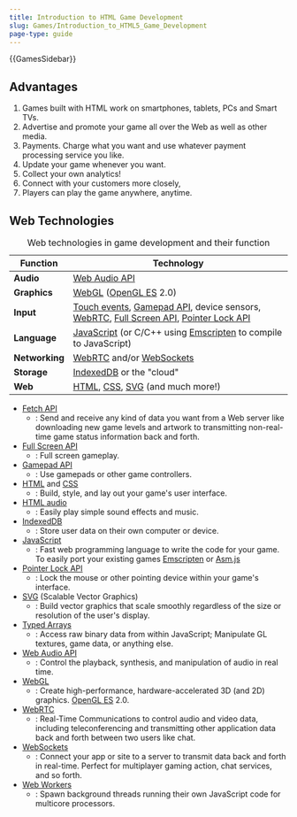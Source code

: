 ```yaml
---
title: Introduction to HTML Game Development
slug: Games/Introduction_to_HTML5_Game_Development
page-type: guide
---
```


{{GamesSidebar}}

## Advantages

1. Games built with HTML work on smartphones, tablets, PCs and Smart TVs.
2. Advertise and promote your game all over the Web as well as other media.
3. Payments. Charge what you want and use whatever payment processing service you like.
4. Update your game whenever you want.
5. Collect your own analytics!
6. Connect with your customers more closely,
7. Players can play the game anywhere, anytime.

## Web Technologies

<table class="no-markdown standard-table">
  <caption>Web technologies in game development and their function</caption>
  <thead>
    <tr>
      <th scope="col"><strong>Function</strong></th>
      <th scope="col"><strong>Technology</strong></th>
    </tr>
  </thead>
  <tbody>
    <tr>
      <td><strong>Audio</strong></td>
      <td><a href="/en-US/docs/Web/API/Web_Audio_API">Web Audio API</a></td>
    </tr>
    <tr>
      <td><strong>Graphics</strong></td>
      <td>
        <a href="/en-US/docs/Web/API/WebGL_API">WebGL</a> (<a
          href="https://www.khronos.org/opengles/"
          >OpenGL ES</a
        >
        2.0)
      </td>
    </tr>
    <tr>
      <td><strong>Input</strong></td>
      <td>
        <a href="/en-US/docs/Web/API/Touch_events">Touch events</a>,
        <a href="/en-US/docs/Web/API/Gamepad_API/Using_the_Gamepad_API"
          >Gamepad API</a
        >, device sensors, <a href="/en-US/docs/Web/API/WebRTC_API">WebRTC</a>,
        <a href="/en-US/docs/Web/API/Fullscreen_API">Full Screen API</a>,
        <a href="/en-US/docs/Web/API/Pointer_Lock_API">Pointer Lock API</a>
      </td>
    </tr>
    <tr>
      <td><strong>Language</strong></td>
      <td>
        <a href="/en-US/docs/Web/JavaScript">JavaScript</a> (or C/C++ using
        <a href="https://github.com/emscripten-core/emscripten/wiki">Emscripten</a> to
        compile to JavaScript)
      </td>
    </tr>
    <tr>
      <td><strong>Networking</strong></td>
      <td>
        <a href="/en-US/docs/Web/API/WebRTC_API">WebRTC</a> and/or
        <a href="/en-US/docs/Web/API/WebSockets_API">WebSockets</a>
      </td>
    </tr>
    <tr>
      <td><strong>Storage</strong></td>
      <td>
        <a href="/en-US/docs/Web/API/IndexedDB_API">IndexedDB</a> or the "cloud"
      </td>
    </tr>
    <tr>
      <td><strong>Web</strong></td>
      <td>
        <a href="/en-US/docs/Web/HTML">HTML</a>,
        <a href="/en-US/docs/Web/CSS">CSS</a>,
        <a href="/en-US/docs/Web/SVG">SVG</a> (and much more!)
      </td>
    </tr>
  </tbody>
</table>

- [Fetch API](/en-US/docs/Web/API/Fetch_API)
  - : Send and receive any kind of data you want from a Web server like downloading new game levels and artwork to transmitting non-real-time game status information back and forth.
- [Full Screen API](/en-US/docs/Web/API/Fullscreen_API)
  - : Full screen gameplay.
- [Gamepad API](/en-US/docs/Web/API/Gamepad_API/Using_the_Gamepad_API)
  - : Use gamepads or other game controllers.
- [HTML](/en-US/docs/Web/HTML) and [CSS](/en-US/docs/Web/CSS)
  - : Build, style, and lay out your game's user interface.
- [HTML audio](/en-US/docs/Web/HTML/Element/audio)
  - : Easily play simple sound effects and music.
- [IndexedDB](/en-US/docs/Web/API/IndexedDB_API)
  - : Store user data on their own computer or device.
- [JavaScript](/en-US/docs/Web/JavaScript)
  - : Fast web programming language to write the code for your game.
    To easily port your existing games [Emscripten](https://github.com/emscripten-core/emscripten/wiki) or [Asm.js](http://asmjs.org/spec/latest/)
- [Pointer Lock API](/en-US/docs/Web/API/Pointer_Lock_API)
  - : Lock the mouse or other pointing device within your game's interface.
- [SVG](/en-US/docs/Web/SVG) (Scalable Vector Graphics)
  - : Build vector graphics that scale smoothly regardless of the size or resolution of the user's display.
- [Typed Arrays](/en-US/docs/Web/JavaScript/Guide/Typed_arrays)
  - : Access raw binary data from within JavaScript; Manipulate GL textures, game data, or anything else.
- [Web Audio API](/en-US/docs/Web/API/Web_Audio_API)
  - : Control the playback, synthesis, and manipulation of audio in real time.
- [WebGL](/en-US/docs/Web/API/WebGL_API)
  - : Create high-performance, hardware-accelerated 3D (and 2D) graphics. [OpenGL ES](https://www.khronos.org/opengles/) 2.0.
- [WebRTC](/en-US/docs/Web/API/WebRTC_API)
  - : Real-Time Communications to control audio and video data, including teleconferencing and transmitting other application data back and forth between two users like chat.
- [WebSockets](/en-US/docs/Web/API/WebSockets_API)
  - : Connect your app or site to a server to transmit data back and forth in real-time. Perfect for multiplayer gaming action, chat services, and so forth.
- [Web Workers](/en-US/docs/Web/API/Web_Workers_API/Using_web_workers)
  - : Spawn background threads running their own JavaScript code for multicore processors.
